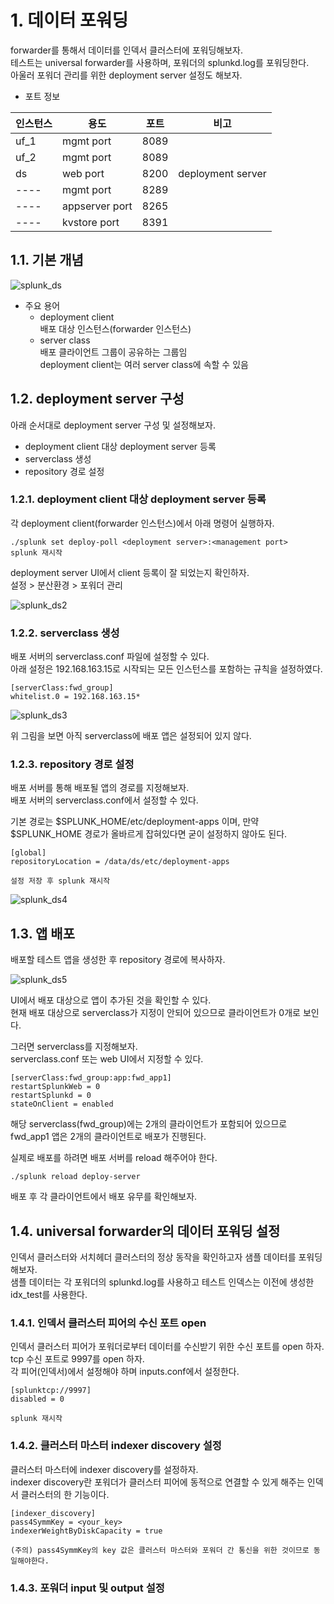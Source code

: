 # 1. 데이터 포워딩

forwarder를 통해서 데이터를 인덱서 클러스터에 포워딩해보자.  
테스트는 universal forwarder를 사용하며, 포워더의 splunkd.log를 포워딩한다.  
아울러 포워더 관리를 위한 deployment server 설정도 해보자.  

- 포트 정보  

인스턴스|용도|포트|비고
---- | ---- | ---- | ----
uf_1|mgmt port|8089|
uf_2|mgmt port|8089|
ds|web port|8200|deployment server
----|mgmt port|8289|
----|appserver port|8265|
----|kvstore port|8391|

## 1.1. 기본 개념

![splunk_ds](https://user-images.githubusercontent.com/6319057/47540078-4c705580-d90e-11e8-88b0-27857f0a7008.PNG)

- 주요 용어  
  - deployment client  
  배포 대상 인스턴스(forwarder 인스턴스)
  - server class  
  배포 클라이언트 그룹이 공유하는 그룹임  
  deployment client는 여러 server class에 속할 수 있음  
  
## 1.2. deployment server 구성

아래 순서대로 deployment server 구성 및 설정해보자.

- deployment client 대상 deployment server 등록  
- serverclass 생성  
- repository 경로 설정  

### 1.2.1. deployment client 대상 deployment server 등록

각 deployment client(forwarder 인스턴스)에서 아래 명령어 실행하자.  

```
./splunk set deploy-poll <deployment server>:<management port>
splunk 재시작
```

deployment server UI에서 client 등록이 잘 되었는지 확인하자.  
설정 > 분산환경 > 포워더 관리  

![splunk_ds2](https://user-images.githubusercontent.com/6319057/47540562-bc7fdb00-d910-11e8-9700-17841bbd890d.PNG)

### 1.2.2. serverclass 생성

배포 서버의 serverclass.conf 파일에 설정할 수 있다.  
아래 설정은 192.168.163.15로 시작되는 모든 인스턴스를 포함하는 규칙을 설정하였다.  

```
[serverClass:fwd_group]
whitelist.0 = 192.168.163.15*
```

![splunk_ds3](https://user-images.githubusercontent.com/6319057/47540887-0e753080-d912-11e8-9fb3-57f6d76b35af.PNG)

위 그림을 보면 아직 serverclass에 배포 앱은 설정되어 있지 않다.  

### 1.2.3. repository 경로 설정

배포 서버를 통해 배포될 앱의 경로를 지정해보자.  
배포 서버의 serverclass.conf에서 설정할 수 있다.  

기본 경로는 $SPLUNK_HOME/etc/deployment-apps 이며, 만약 $SPLUNK_HOME 경로가 올바르게 잡혀있다면 굳이 설정하지 않아도 된다.  

```
[global]
repositoryLocation = /data/ds/etc/deployment-apps

설정 저장 후 splunk 재시작
```

![splunk_ds4](https://user-images.githubusercontent.com/6319057/47541127-1c778100-d913-11e8-9a2a-7ed80b7e2e40.PNG)

## 1.3. 앱 배포

배포할 테스트 앱을 생성한 후 repository 경로에 복사하자.  

![splunk_ds5](https://user-images.githubusercontent.com/6319057/47541600-c7d50580-d914-11e8-9316-fe14c64a35c4.PNG)

UI에서 배포 대상으로 앱이 추가된 것을 확인할 수 있다.  
현재 배포 대상으로 serverclass가 지정이 안되어 있으므로 클라이언트가 0개로 보인다.  

그러면 serverclass를 지정해보자.  
serverclass.conf 또는 web UI에서 지정할 수 있다.  

```
[serverClass:fwd_group:app:fwd_app1]
restartSplunkWeb = 0
restartSplunkd = 0
stateOnClient = enabled
```

해당 serverclass(fwd_group)에는 2개의 클라이언트가 포함되어 있으므로 fwd_app1 앱은 2개의 클라이언트로 배포가 진행된다.  

실제로 배포를 하려면 배포 서버를 reload 해주어야 한다.  

```
./splunk reload deploy-server
```

배포 후 각 클라이언트에서 배포 유무를 확인해보자.  

## 1.4. universal forwarder의 데이터 포워딩 설정

인덱서 클러스터와 서치헤더 클러스터의 정상 동작을 확인하고자 샘플 데이터를 포워딩해보자.  
샘플 데이터는 각 포워더의 splunkd.log를 사용하고 테스트 인덱스는 이전에 생성한 idx_test를 사용한다.  

### 1.4.1. 인덱서 클러스터 피어의 수신 포트 open

인덱서 클러스터 피어가 포워더로부터 데이터를 수신받기 위한 수신 포트를 open 하자.  
tcp 수신 포트로 9997를 open 하자.  
각 피어(인덱서)에서 설정해야 하며 inputs.conf에서 설정한다.  


```
[splunktcp://9997]
disabled = 0

splunk 재시작
```

### 1.4.2. 클러스터 마스터 indexer discovery 설정

클러스터 마스터에 indexer discovery를 설정하자.  
indexer discovery란 포워더가 클러스터 피어에 동적으로 연결할 수 있게 해주는 인덱서 클러스터의 한 기능이다.  

```
[indexer_discovery]
pass4SymmKey = <your_key>
indexerWeightByDiskCapacity = true

(주의) pass4SymmKey의 key 값은 클러스터 마스터와 포워더 간 통신을 위한 것이므로 동일해야한다.
```

### 1.4.3. 포워더 input 및 output 설정
